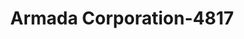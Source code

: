 ---
f_zip-code: 98501
f_state-code: WA
title: Armada Corporation-4817
f_phone: 360-956-3630
f_city-only: Tumwater
f_address: 6101 Capitol Boulevard Southwest Suite C Tumwater
f_location-unique-id: '4817'
slug: armada-corporation-4817
updated-on: '2024-05-30T13:46:58.046Z'
created-on: '2024-05-30T13:36:59.803Z'
published-on: '2024-05-30T13:54:32.469Z'
f_city-state: cms/city/tumwater-wa.md
f_company: cms/company/armada-corporation.md
f_state: cms/state/washington.md
layout: '[payday-loan].html'
tags: payday-loan
---